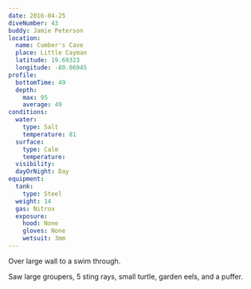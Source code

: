 ```yaml
---
date: 2016-04-25
diveNumber: 43
buddy: Jamie Peterson
location:
  name: Cumber's Cave
  place: Little Cayman
  latitude: 19.69323
  longitude: -80.06945
profile:
  bottomTime: 49
  depth:
    max: 95
    average: 49
conditions:
  water:
    type: Salt
    temperature: 81
  surface:
    type: Calm
    temperature:
  visibility:
  dayOrNight: Day
equipment:
  tank:
    type: Steel
  weight: 14
  gas: Nitrox
  exposure:
    hood: None
    gloves: None
    wetsuit: 3mm
---
```

Over large wall to a swim through.

Saw large groupers, 5 sting rays, small turtle, garden eels, and a puffer.

